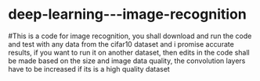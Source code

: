 # deep-learning---image-recognition
#This is a code for image recognition, you shall download and run the code and test with any data from the cifar10 dataset and i promise accurate results, if you want to run it on another dataset, then edits in the code shall be made based on the size and image data quality, the convolution layers have to be increased if its is a high quality dataset
